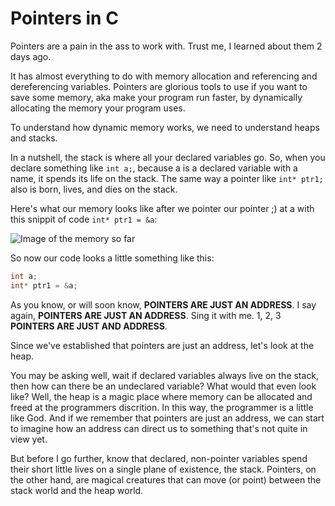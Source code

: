 # Pointers in C

Pointers are a pain in the ass to work with. Trust me, I learned about them 2 days ago.

It has almost everything to do with memory allocation and referencing and dereferencing variables. Pointers are glorious tools to use if you want to save some memory, aka make your program run faster, by dynamically allocating the memory your program uses. 

To understand how dynamic memory works, we need to understand heaps and stacks. 

In a nutshell, the stack is where all your declared variables go. So, when you declare something like `int a;`, because a is a declared variable with a name, it spends its life on the stack. The same way a pointer like `int* ptr1;` also is born, lives, and dies on the stack. 

Here's what our memory looks like after we pointer our pointer ;) at a with this snippit of code `int* ptr1 = &a`:

![Image of the memory so far](https://github.com/te25son/Learning-Tools/blob/master/Pointers_in_C/images/stack0.PNG)

So now our code looks a little something like this:

```c
int a;
int* ptr1 = &a;
```

As you know, or will soon know, **POINTERS ARE JUST AN ADDRESS**. I say again, **POINTERS ARE JUST AN ADDRESS**. Sing it with me. 1, 2, 3 **POINTERS ARE JUST AND ADDRESS**.

Since we've established that pointers are just an address, let's look at the heap. 

You may be asking well, wait if declared variables always live on the stack, then how can there be an undeclared variable? What would that even look like? Well, the heap is a magic place where memory can be allocated and freed at the programmers discrition. In this way, the programmer is a little like God. And if we remember that pointers are just an address, we can start to imagine how an address can direct us to something that's not quite in view yet.

But before I go further, know that declared, non-pointer variables spend their short little lives on a single plane of existence, the stack. Pointers, on the other hand, are magical creatures that can move (or point) between the stack world and the heap world. 
